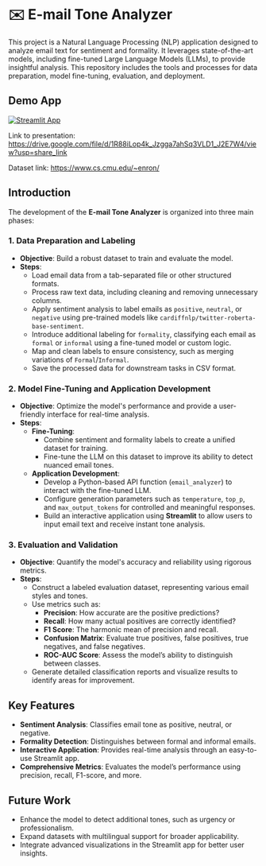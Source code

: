# ✉️ E-mail Tone Analyzer

This project is a Natural Language Processing (NLP) application designed to analyze email text for sentiment and formality. It leverages state-of-the-art models, including fine-tuned Large Language Models (LLMs), to provide insightful analysis. This repository includes the tools and processes for data preparation, model fine-tuning, evaluation, and deployment.

## Demo App

[![Streamlit App](https://static.streamlit.io/badges/streamlit_badge_black_white.svg)](https://emailanalyzer.streamlit.app)

Link to presentation: https://drive.google.com/file/d/1R88iLop4k_Jzgga7ahSq3VLD1_J2E7W4/view?usp=share_link 

Dataset link: https://www.cs.cmu.edu/~enron/

## Introduction

The development of the **E-mail Tone Analyzer** is organized into three main phases:

### 1. Data Preparation and Labeling
- **Objective**: Build a robust dataset to train and evaluate the model.
- **Steps**:
  - Load email data from a tab-separated file or other structured formats.
  - Process raw text data, including cleaning and removing unnecessary columns.
  - Apply sentiment analysis to label emails as `positive`, `neutral`, or `negative` using pre-trained models like `cardiffnlp/twitter-roberta-base-sentiment`.
  - Introduce additional labeling for `formality`, classifying each email as `formal` or `informal` using a fine-tuned model or custom logic.
  - Map and clean labels to ensure consistency, such as merging variations of `Formal`/`Informal`.
  - Save the processed data for downstream tasks in CSV format.

### 2. Model Fine-Tuning and Application Development
- **Objective**: Optimize the model's performance and provide a user-friendly interface for real-time analysis.
- **Steps**:
  - **Fine-Tuning**:
    - Combine sentiment and formality labels to create a unified dataset for training.
    - Fine-tune the LLM on this dataset to improve its ability to detect nuanced email tones.
  - **Application Development**:
    - Develop a Python-based API function (`email_analyzer`) to interact with the fine-tuned LLM.
    - Configure generation parameters such as `temperature`, `top_p`, and `max_output_tokens` for controlled and meaningful responses.
    - Build an interactive application using **Streamlit** to allow users to input email text and receive instant tone analysis.

### 3. Evaluation and Validation
- **Objective**: Quantify the model's accuracy and reliability using rigorous metrics.
- **Steps**:
  - Construct a labeled evaluation dataset, representing various email styles and tones.
  - Use metrics such as:
    - **Precision**: How accurate are the positive predictions?
    - **Recall**: How many actual positives are correctly identified?
    - **F1 Score**: The harmonic mean of precision and recall.
    - **Confusion Matrix**: Evaluate true positives, false positives, true negatives, and false negatives.
    - **ROC-AUC Score**: Assess the model’s ability to distinguish between classes.
  - Generate detailed classification reports and visualize results to identify areas for improvement.

## Key Features
- **Sentiment Analysis**: Classifies email tone as positive, neutral, or negative.
- **Formality Detection**: Distinguishes between formal and informal emails.
- **Interactive Application**: Provides real-time analysis through an easy-to-use Streamlit app.
- **Comprehensive Metrics**: Evaluates the model’s performance using precision, recall, F1-score, and more.

## Future Work
- Enhance the model to detect additional tones, such as urgency or professionalism.
- Expand datasets with multilingual support for broader applicability.
- Integrate advanced visualizations in the Streamlit app for better user insights.

